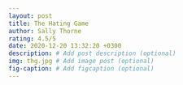 ```yaml
---
layout: post
title: The Hating Game
author: Sally Thorne
rating: 4.5/5
date: 2020-12-20 13:32:20 +0300
description: # Add post description (optional)
img: thg.jpg # Add image post (optional)
fig-caption: # Add figcaption (optional)
---
```

